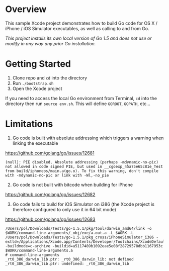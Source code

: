 Overview
========

This sample Xcode project demonstrates how to build Go code for OS X / iPhone / iOS Simulator executables, as well as calling to and from Go.

*This project installs its own local version of Go 1.5 and does not use or modify in any way any prior Go installation.*

Getting Started
===============

1. Clone repo and `cd` into the directory
2. Run `./bootstrap.sh`
3. Open the Xcode project

If you need to access the local Go environment from Terminal, `cd` into the directory then run `source env.sh`. This will define `GOROOT`, `GOPATH`, etc...

Limitations
===========

1) Go code is built with absolute addressing which triggers a warning when linking the executable

https://github.com/golang/go/issues/12681

```
(null): PIE disabled. Absolute addressing (perhaps -mdynamic-no-pic) not allowed in code signed PIE, but used in __cgoexp_45a75e65c81e_Test from build/iphoneos/main.a(go.o). To fix this warning, don't compile with -mdynamic-no-pic or link with -Wl,-no_pie
```

2) Go code is not built with bitcode when building for iPhone

https://github.com/golang/go/issues/12682

3) Go code fails to build for iOS Simulator on i386 (the Xcode project is therefore configured to only use it in 64 bit mode)

https://github.com/golang/go/issues/12683

```
/Users/pol/Downloads/Tests/go-1.5.1/pkg/tool/darwin_amd64/link -o $WORK/command-line-arguments/_obj/exe/a.out.a -L $WORK -L /Users/pol/Downloads/Tests/go-1.5.1/pkg_cross/iPhoneSimulator_i386 -extld=/Applications/Xcode.app/Contents/Developer/Toolchains/XcodeDefault.xctoolchain/usr/bin/clang -buildmode=c-archive -buildid=a5117489b1092eae5e08f28729578dbb1167953c $WORK/command-line-arguments.a
# command-line-arguments
_rt0_386_darwin_lib.ptr: _rt0_386_darwin_lib: not defined
_rt0_386_darwin_lib.ptr: undefined: _rt0_386_darwin_lib
```
